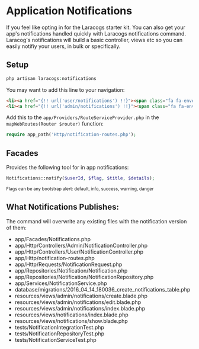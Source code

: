 # Application Notifications

If you feel like opting in for the Laracogs starter kit. You can also get your app's notifications handled quickly with Laracogs notifications command. Laracog's notifications will build a basic controller, views etc so you can easily notifiy your users, in bulk or specifically.

## Setup

```php
php artisan laracogs:notifications
```

You may want to add this line to your navigation:

```html
<li><a href="{!! url('user/notifications') !!}"><span class="fa fa-envelope-o"></span> Notifications</a></li>
<li><a href="{!! url('admin/notifications') !!}"><span class="fa fa-envelope-o"></span> Notifications</a></li>
```

Add this to the `app/Providers/RouteServiceProvider.php` in the `mapWebRoutes(Router $router)` function:

```php
require app_path('Http/notification-routes.php');
```

## Facades
Provides the following tool for in app notifications:

```php
Notifications::notify($userId, $flag, $title, $details);
```

<small>Flags can be any bootstrap alert: default, info, success, warning, danger</small>

## What Notifications Publishes:

The command will overwrite any existing files with the notification version of them:

* app/Facades/Notifications.php
* app/Http/Controllers/Admin/NotificationController.php
* app/Http/Controllers/User/NotificationController.php
* app/Http/notification-routes.php
* app/Http/Requests/NotificationRequest.php
* app/Repositories/Notification/Notification.php
* app/Repositories/Notification/NotificationRepository.php
* app/Services/NotificationService.php
* database/migrations/2016_04_14_180036_create_notifications_table.php
* resources/views/admin/notifications/create.blade.php
* resources/views/admin/notifications/edit.blade.php
* resources/views/admin/notifications/index.blade.php
* resources/views/notifications/index.blade.php
* resources/views/notifications/show.blade.php
* tests/NotificationIntegrationTest.php
* tests/NotificationRepositoryTest.php
* tests/NotificationServiceTest.php
